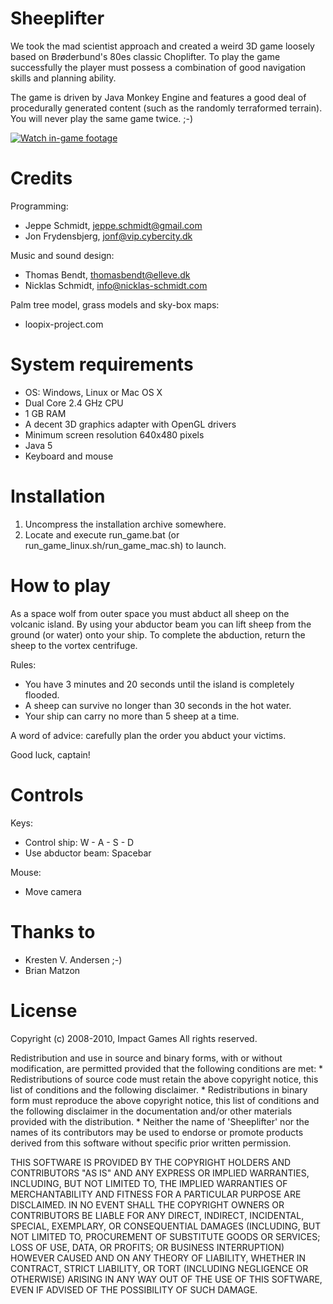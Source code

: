 # Sheeplifter 

We took the mad scientist approach and created a weird 3D game loosely 
based on Brøderbund's 80es classic Choplifter. To play the game 
successfully the player must possess a combination of good navigation 
skills and planning ability.

The game is driven by Java Monkey Engine and features a good deal of 
procedurally generated content (such as the randomly terraformed 
terrain). You will never play the same game twice. ;-)

[![Watch in-game footage](https://img.youtube.com/vi/95khpgYa7Eo/0.jpg)](https://www.youtube.com/watch?v=95khpgYa7Eo)

Credits
=======

Programming: 
* Jeppe Schmidt, jeppe.schmidt@gmail.com
* Jon Frydensbjerg, jonf@vip.cybercity.dk

Music and sound design:
* Thomas Bendt, thomasbendt@elleve.dk
* Nicklas Schmidt, info@nicklas-schmidt.com

Palm tree model, grass models and sky-box maps: 
* loopix-project.com 

System requirements
===================

- OS: Windows, Linux or Mac OS X
- Dual Core 2.4 GHz CPU
- 1 GB RAM
- A decent 3D graphics adapter with OpenGL drivers
- Minimum screen resolution 640x480 pixels
- Java 5
- Keyboard and mouse

Installation
============

1. Uncompress the installation archive somewhere. 
2. Locate and execute run_game.bat (or run_game_linux.sh/run_game_mac.sh) to launch.

How to play
===========

As a space wolf from outer space you must abduct all sheep on the 
volcanic island. By using your abductor beam you can lift sheep from
the ground (or water) onto your ship. To complete the abduction, return
the sheep to the vortex centrifuge. 

Rules: 
- You have 3 minutes and 20 seconds until the island is completely flooded. 
- A sheep can survive no longer than 30 seconds in the hot water. 
- Your ship can carry no more than 5 sheep at a time.

A word of advice: carefully plan the order you abduct your victims. 

Good luck, captain!

Controls
========

Keys:
* Control ship: W - A - S - D 
* Use abductor beam: Spacebar

Mouse:
* Move camera

Thanks to
=========

* Kresten V. Andersen ;-)
* Brian Matzon

License
=======

Copyright (c) 2008-2010, Impact Games
All rights reserved.

Redistribution and use in source and binary forms, with or without
modification, are permitted provided that the following conditions are met:
    * Redistributions of source code must retain the above copyright
      notice, this list of conditions and the following disclaimer.
    * Redistributions in binary form must reproduce the above copyright
      notice, this list of conditions and the following disclaimer in the
      documentation and/or other materials provided with the distribution.
    * Neither the name of 'Sheeplifter' nor the names of its contributors 
      may be used to endorse or promote products derived from this software 
      without specific prior written permission.

THIS SOFTWARE IS PROVIDED BY THE COPYRIGHT HOLDERS AND CONTRIBUTORS "AS IS" AND
ANY EXPRESS OR IMPLIED WARRANTIES, INCLUDING, BUT NOT LIMITED TO, THE IMPLIED
WARRANTIES OF MERCHANTABILITY AND FITNESS FOR A PARTICULAR PURPOSE ARE
DISCLAIMED. IN NO EVENT SHALL THE COPYRIGHT OWNERS OR CONTRIBUTORS BE LIABLE FOR 
ANY DIRECT, INDIRECT, INCIDENTAL, SPECIAL, EXEMPLARY, OR CONSEQUENTIAL DAMAGES
(INCLUDING, BUT NOT LIMITED TO, PROCUREMENT OF SUBSTITUTE GOODS OR SERVICES;
LOSS OF USE, DATA, OR PROFITS; OR BUSINESS INTERRUPTION) HOWEVER CAUSED AND
ON ANY THEORY OF LIABILITY, WHETHER IN CONTRACT, STRICT LIABILITY, OR TORT
(INCLUDING NEGLIGENCE OR OTHERWISE) ARISING IN ANY WAY OUT OF THE USE OF THIS
SOFTWARE, EVEN IF ADVISED OF THE POSSIBILITY OF SUCH DAMAGE.
